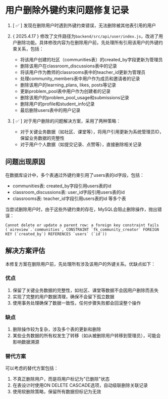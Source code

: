 # 用户删除外键约束问题修复记录

1. [ ✅ ] 发现在删除用户时遇到外键约束错误，无法删除被其他表引用的用户

2. { 2025.4.17 } 修改了文件路径为`backend/src/api/user/index.js`，改进了用户删除功能。具体修改内容为在删除用户前，先处理所有引用该用户的外键约束关系，包括：

   - 将该用户创建的社区（communities表）的created_by字段更新为管理员
   - 删除该用户在classroom_discussions表中的记录
   - 将该用户作为教师的classrooms表中的teacher_id更新为管理员
   - 处理community_members表中用户作为成员和邀请者的记录
   - 删除该用户的learning_plans, likes, posts等记录
   - 更新problem_pool表中用户作为创建者的记录
   - 删除该用户的problem_pool_usage和submissions记录
   - 删除用户的profile和student_info记录
   - 最后删除users表中的用户记录

3. [ ✅ ] 对于用户删除的问题解决方案，采用了两种策略：
   - 对于关键业务数据（如社区、课堂等），将用户引用更新为系统管理员ID，保留业务数据的完整性
   - 对于用户个人数据（如提交记录、点赞等），直接删除相关记录

## 问题出现原因

在数据库设计中，多个表通过外键约束引用了users表的id字段，包括：
- communities表: created_by字段引用users表的id
- classroom_discussions表: user_id字段引用users表的id
- classrooms表: teacher_id字段引用users表的id
等多个表

当尝试删除用户时，由于这些外键约束的存在，MySQL会阻止删除操作，抛出错误：
```
Cannot delete or update a parent row: a foreign key constraint fails (`aireview`.`communities`, CONSTRAINT `fk_community_creator` FOREIGN KEY (`created_by`) REFERENCES `users` (`id`))
```

## 解决方案评估

本修复方案在删除用户前，先处理所有涉及该用户的外键关系。优缺点如下：

### 优点
1. 保留了关键业务数据的完整性，如社区、课堂等数据不会因用户删除而丢失
2. 实现了完整的用户数据清理，确保不会留下孤立数据
3. 使用事务处理确保了数据一致性，任何步骤失败都会回滚整个操作

### 缺点
1. 删除操作较为复杂，涉及多个表的更新和删除
2. 某些业务数据的所有权发生了转移（如从被删除用户转移到管理员），可能会影响数据溯源

### 替代方案
可以考虑的替代方案包括：
1. 不真正删除用户，而是将用户标记为"已删除"状态
2. 在表设计时使用ON DELETE CASCADE选项，自动级联删除关联记录
3. 使用软删除策略，保留所有数据但标记为无效 